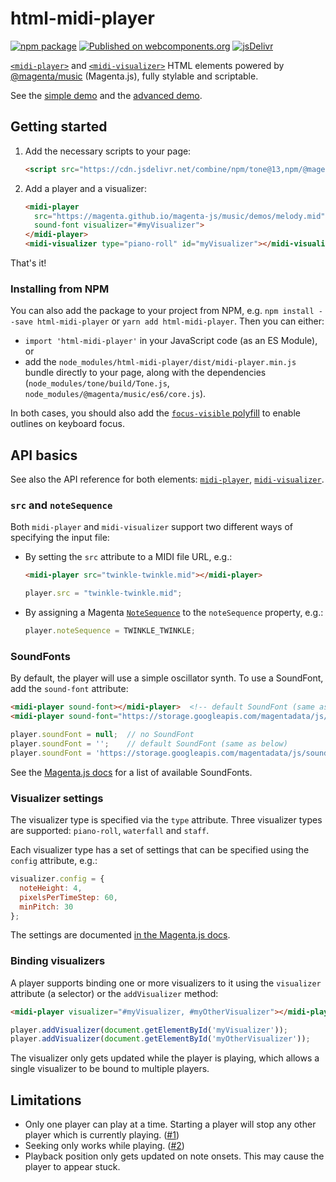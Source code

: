 # html-midi-player

[![npm package](https://badge.fury.io/js/html-midi-player.svg)](https://badge.fury.io/js/html-midi-player)
[![Published on webcomponents.org](https://img.shields.io/badge/webcomponents.org-published-blue.svg)](https://www.webcomponents.org/element/html-midi-player) 
[![jsDelivr](https://data.jsdelivr.com/v1/package/npm/html-midi-player/badge?style=rounded)](https://www.jsdelivr.com/package/npm/html-midi-player)

[`<midi-player>`](https://github.com/cifkao/html-midi-player/blob/master/doc/midi-player.md#midi-player)
and [`<midi-visualizer>`](https://github.com/cifkao/html-midi-player/blob/master/doc/midi-visualizer.md#midi-visualizer)
HTML elements powered by [@magenta/music](https://github.com/magenta/magenta-js/tree/master/music/) (Magenta.js), fully stylable and scriptable.

See the [simple demo](https://codepen.io/cifkao/pen/WNwpLzL) and the [advanced demo](https://codepen.io/cifkao/pen/GRZxqZN).

## Getting started

1. Add the necessary scripts to your page:

   ```html
   <script src="https://cdn.jsdelivr.net/combine/npm/tone@13,npm/@magenta/music@1/es6/core.js,npm/focus-visible@5,npm/html-midi-player@1"></script>
   ```

2. Add a player and a visualizer:

   <!---
   ```
   <custom-element-demo>
     <template>
       <script src="https://cdn.jsdelivr.net/combine/npm/tone@13,npm/@magenta/music@1/es6/core.js,npm/focus-visible@5,npm/html-midi-player@1"></script>
       <next-code-block></next-code-block>
     </template>
   </custom-element-demo>
   ```
   -->
   ```html
   <midi-player
     src="https://magenta.github.io/magenta-js/music/demos/melody.mid"
     sound-font visualizer="#myVisualizer">
   </midi-player>
   <midi-visualizer type="piano-roll" id="myVisualizer"></midi-visualizer>
   ```

That's it!

### Installing from NPM

You can also add the package to your project from NPM, e.g. `npm install --save html-midi-player` or `yarn add html-midi-player`. Then you can either:
- `import 'html-midi-player'` in your JavaScript code (as an ES Module), or
- add the `node_modules/html-midi-player/dist/midi-player.min.js` bundle directly to your page, along with the dependencies (`node_modules/tone/build/Tone.js`, `node_modules/@magenta/music/es6/core.js`).

In both cases, you should also add the [`focus-visible` polyfill](https://github.com/WICG/focus-visible) to enable outlines on keyboard focus.

## API basics

See also the API reference for both elements:
[`midi-player`](https://github.com/cifkao/html-midi-player/blob/master/doc/midi-player.md#midi-player),
[`midi-visualizer`](https://github.com/cifkao/html-midi-player/blob/master/doc/midi-visualizer.md#midi-visualizer).

### `src` and `noteSequence`
Both `midi-player` and `midi-visualizer` support two different ways of specifying the input file:
- By setting the `src` attribute to a MIDI file URL, e.g.:
  ```html
  <midi-player src="twinkle-twinkle.mid"></midi-player>
  ```
  ```javascript
  player.src = "twinkle-twinkle.mid";
  ```
- By assigning a Magenta [`NoteSequence`](https://hello-magenta.glitch.me/#playing-a-notesequence) to the `noteSequence` property, e.g.:
  ```javascript
  player.noteSequence = TWINKLE_TWINKLE;
  ```

### SoundFonts
By default, the player will use a simple oscillator synth. To use a SoundFont, add the `sound-font` attribute:
```html
<midi-player sound-font></midi-player>  <!-- default SoundFont (same as below) -->
<midi-player sound-font="https://storage.googleapis.com/magentadata/js/soundfonts/sgm_plus"></midi-player>
```
```javascript
player.soundFont = null;  // no SoundFont
player.soundFont = '';    // default SoundFont (same as below)
player.soundFont = 'https://storage.googleapis.com/magentadata/js/soundfonts/sgm_plus';
```
See the [Magenta.js docs](https://magenta.github.io/magenta-js/music/index.html#soundfonts) for a list of available SoundFonts.

### Visualizer settings
The visualizer type is specified via the `type` attribute. Three visualizer types are supported: `piano-roll`, `waterfall` and `staff`.

Each visualizer type has a set of settings that can be specified using the `config` attribute, e.g.:
```javascript
visualizer.config = {
  noteHeight: 4,
  pixelsPerTimeStep: 60,
  minPitch: 30
};
```
The settings are documented [in the Magenta.js docs](https://magenta.github.io/magenta-js/music/interfaces/_core_visualizer_.visualizerconfig.html).

### Binding visualizers
A player supports binding one or more visualizers to it using the `visualizer` attribute (a selector) or the `addVisualizer` method:
```html
<midi-player visualizer="#myVisualizer, #myOtherVisualizer"></midi-player>
```
```javascript
player.addVisualizer(document.getElementById('myVisualizer'));
player.addVisualizer(document.getElementById('myOtherVisualizer'));
```
The visualizer only gets updated while the player is playing, which allows a single visualizer to be bound to multiple players.

## Limitations
- Only one player can play at a time. Starting a player will stop any other player which is currently playing. ([#1](https://github.com/cifkao/html-midi-player/issues/1))
- Seeking only works while playing. ([#2](https://github.com/cifkao/html-midi-player/issues/2))
- Playback position only gets updated on note onsets. This may cause the player to appear stuck.
